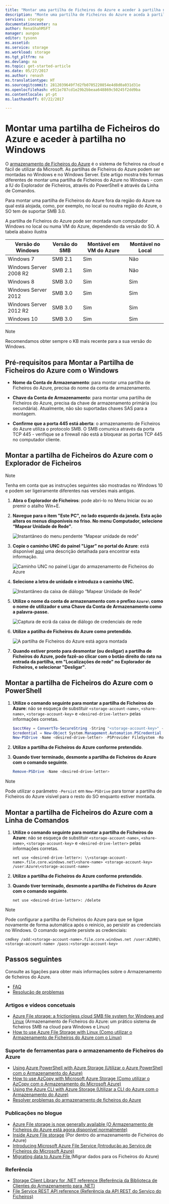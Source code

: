 ```yaml
---
title: "Montar uma partilha de Ficheiros do Azure e aceder à partilha no Windows | Microsoft Docs"
description: "Monte uma partilha de Ficheiros do Azure e aceda à partilha no Windows."
services: storage
documentationcenter: na
author: RenaShahMSFT
manager: aungoo
editor: tysonn
ms.assetid: 
ms.service: storage
ms.workload: storage
ms.tgt_pltfrm: na
ms.devlang: na
ms.topic: get-started-article
ms.date: 05/27/2017
ms.author: renash
ms.translationtype: HT
ms.sourcegitcommit: 2812039649f7d2fb0705220854e4d8d0a031d31e
ms.openlocfilehash: e911e787cd1e29b2bbeaa648869c50245f2dd9ba
ms.contentlocale: pt-pt
ms.lasthandoff: 07/22/2017

---
```


# <a name="mount-an-azure-file-share-and-access-the-share-in-windows"></a>Montar uma partilha de Ficheiros do Azure e aceder à partilha no Windows
O [armazenamento de Ficheiros do Azure](storage-dotnet-how-to-use-files.md) é o sistema de ficheiros na cloud e fácil de utilizar da Microsoft. As partilhas de Ficheiros do Azure podem ser montadas no Windows e no Windows Server. Este artigo mostra três formas diferentes de montar uma partilha de Ficheiros do Azure no Windows - com a IU do Explorador de Ficheiros, através do PowerShell e através da Linha de Comandos. 

Para montar uma partilha de Ficheiros do Azure fora da região do Azure na qual está alojada, como, por exemplo, no local ou noutra região do Azure, o SO tem de suportar SMB 3.0. 

A partilha de Ficheiros do Azure pode ser montada num computador Windows no local ou numa VM do Azure, dependendo da versão do SO. A tabela abaixo ilustra 

| Versão do Windows        | Versão do SMB |Montável em VM do Azure|Montável no Local|
|------------------------|-------------|---------------------|---------------------|
| Windows 7              | SMB 2.1     | Sim                 | Não                  |
| Windows Server 2008 R2 | SMB 2.1     | Sim                 | Não                  |
| Windows 8              | SMB 3.0     | Sim                 | Sim                 |
| Windows Server 2012    | SMB 3.0     | Sim                 | Sim                 |
| Windows Server 2012 R2 | SMB 3.0     | Sim                 | Sim                 |
| Windows 10             | SMB 3.0     | Sim                 | Sim                 |

> [!Note]  
> Recomendamos obter sempre o KB mais recente para a sua versão do Windows.

## <a name="aprerequisites-for-mounting-azure-file-share-with-windows"></a></a>Pré-requisitos para Montar a Partilha de Ficheiros do Azure com o Windows 
* **Nome da Conta de Armazenamento**: para montar uma partilha de Ficheiros do Azure, precisa do nome da conta de armazenamento.

* **Chave da Conta de Armazenamento**: para montar uma partilha de Ficheiros do Azure, precisa da chave de armazenamento primária (ou secundária). Atualmente, não são suportadas chaves SAS para a montagem.

* **Confirme que a porta 445 está aberta**: o armazenamento de Ficheiros do Azure utiliza o protocolo SMB. O SMB comunica através da porta TCP 445 - verifique se a firewall não está a bloquear as portas TCP 445 no computador cliente.

## <a name="mount-the-azure-file-share-with-file-explorer"></a>Montar a partilha de Ficheiros do Azure com o Explorador de Ficheiros
> [!Note]  
> Tenha em conta que as instruções seguintes são mostradas no Windows 10 e podem ser ligeiramente diferentes nas versões mais antigas. 

1. **Abra o Explorador de Ficheiros**: pode abri-lo no Menu Iniciar ou ao premir o atalho Win+E.

2. **Navegue para o item "Este PC", no lado esquerdo da janela. Esta ação altera os menus disponíveis no friso. No menu Computador, selecione “Mapear Unidade de Rede”**.
    
    ![Instantâneo do menu pendente “Mapear unidade de rede”](media/storage-file-how-to-use-files-windows/1_MountOnWindows10.png)

3. **Copie o caminho UNC do painel "Ligar" no portal do Azure**: está disponível [aqui](storage-file-how-to-use-files-portal.md#connect-to-file-share) uma descrição detalhada para encontrar esta informação.

    ![Caminho UNC no painel Ligar do armazenamento de Ficheiros do Azure](media/storage-file-how-to-use-files-windows/portal_netuse_connect.png)

4. **Selecione a letra de unidade e introduza o caminho UNC.** 
    
    ![Instantâneo da caixa de diálogo “Mapear Unidade de Rede”](media/storage-file-how-to-use-files-windows/2_MountOnWindows10.png)

5. **Utilize o nome da conta de armazenamento com o prefixo `Azure\` como o nome de utilizador e uma Chave da Conta de Armazenamento como a palavra-passe.**
    
    ![Captura de ecrã da caixa de diálogo de credenciais de rede](media/storage-file-how-to-use-files-windows/3_MountOnWindows10.png)

6. **Utilize a patilha de Ficheiros do Azure como pretendido**.
    
    ![A partilha de Ficheiros do Azure está agora montada](media/storage-file-how-to-use-files-windows/4_MountOnWindows10.png)

7. **Quando estiver pronto para desmontar (ou desligar) a partilha de Ficheiros do Azure, pode fazê-ao clicar com o botão direito do rato na entrada da partilha, em "Localizações de rede" no Explorador de Ficheiros, e selecionar "Desligar"**.

## <a name="mount-the-azure-file-share-with-powershell"></a>Montar a partilha de Ficheiros do Azure com o PowerShell
1. **Utilize o comando seguinte para montar a partilha de Ficheiros do Azure**: não se esqueça de substituir `<storage-account-name>`, `<share-name>`, `<storage-account-key>` e `<desired-drive-letter>` pelas informações corretas.

    ```PowerShell
    $acctKey = ConvertTo-SecureString -String "<storage-account-key>" -AsPlainText -Force
    $credential = New-Object System.Management.Automation.PSCredential -ArgumentList "Azure\<storage-account-name>", $acctKey
    New-PSDrive -Name <desired-drive-letter> -PSProvider FileSystem -Root "\\<storage-account-name>.file.core.windows.net\<share-name>" -Credential $credential
    ```

2. **Utilize a partilha de Ficheiros do Azure conforme pretendido**.

3. **Quando tiver terminado, desmonte a partilha de Ficheiros do Azure com o comando seguinte**.

    ```PowerShell
    Remove-PSDrive -Name <desired-drive-letter>
    ```

> [!Note]  
> Pode utilizar o parâmetro `-Persist` em `New-PSDrive` para tornar a partilha de Ficheiros do Azure visível para o resto do SO enquanto estiver montada.

## <a name="mount-the-azure-file-share-with-command-prompt"></a>Montar a partilha de Ficheiros do Azure com a Linha de Comandos
1. **Utilize o comando seguinte para montar a partilha de Ficheiros do Azure**: não se esqueça de substituir `<storage-account-name>`, `<share-name>`, `<storage-account-key>` e `<desired-drive-letter>` pelas informações corretas.

    ```
    net use <desired-drive-letter>: \\<storage-account-name>.file.core.windows.net\<share-name> <storage-account-key> /user:Azure\<storage-account-name>
    ```

2. **Utilize a partilha de Ficheiros do Azure conforme pretendido**.

3. **Quando tiver terminado, desmonte a partilha de Ficheiros do Azure com o comando seguinte**.

    ```
    net use <desired-drive-letter>: /delete
    ```

> [!Note]  
> Pode configurar a partilha de Ficheiros do Azure para que se ligue novamente de forma automática após o reinício, ao persistir as credenciais no Windows. O comando seguinte persiste as credenciais:
>   ```
>   cmdkey /add:<storage-account-name>.file.core.windows.net /user:AZURE\<storage-account-name> /pass:<storage-account-key>
>   ```

## <a name="next-steps"></a>Passos seguintes
Consulte as ligações para obter mais informações sobre o Armazenamento de ficheiros do Azure.

* [FAQ](storage-files-faq.md)
* [Resolução de problemas](storage-troubleshoot-file-connection-problems.md)

### <a name="conceptual-articles-and-videos"></a>Artigos e vídeos concetuais
* [Azure File storage: a frictionless cloud SMB file system for Windows and Linux](https://azure.microsoft.com/documentation/videos/azurecon-2015-azure-files-storage-a-frictionless-cloud-smb-file-system-for-windows-and-linux/) (Armazenamento de Ficheiros do Azure: um prático sistema de ficheiros SMB na cloud para Windows e Linux)
* [How to use Azure File Storage with Linux (Como utilizar o Armazenamento de Ficheiros do Azure com o Linux)](storage-how-to-use-files-linux.md)

### <a name="tooling-support-for-azure-file-storage"></a>Suporte de ferramentas para o armazenamento de Ficheiros do Azure
* [Using Azure PowerShell with Azure Storage (Utilizar o Azure PowerShell com o Armazenamento do Azure)](storage-powershell-guide-full.md)
* [How to use AzCopy with Microsoft Azure Storage (Como utilizar o AzCopy com o Armazenamento do Microsoft Azure)](storage-use-azcopy.md)
* [Using the Azure CLI with Azure Storage (Utilizar a CLI do Azure com o Armazenamento do Azure)](storage-azure-cli.md#create-and-manage-file-shares)
* [Resolver problemas do armazenamento de ficheiros do Azure](https://docs.microsoft.com/azure/storage/storage-troubleshoot-file-connection-problems)

### <a name="blog-posts"></a>Publicações no blogue
* [Azure File storage is now generally available (O Armazenamento de Ficheiros do Azure está agora disponível normalmente)](https://azure.microsoft.com/blog/azure-file-storage-now-generally-available/)
* [Inside Azure File storage](https://azure.microsoft.com/blog/inside-azure-file-storage/) (Por dentro do armazenamento de Ficheiros do Azure)
* [Introducing Microsoft Azure File Service (Introdução ao Serviço de Ficheiros do Microsoft Azure)](http://blogs.msdn.com/b/windowsazurestorage/archive/2014/05/12/introducing-microsoft-azure-file-service.aspx)
* [Migrating data to Azure File ](https://azure.microsoft.com/blog/migrating-data-to-microsoft-azure-files/) (Migrar dados para os Ficheiros do Azure)

### <a name="reference"></a>Referência
* [Storage Client Library for .NET reference (Referência da Biblioteca de Clientes do Armazenamento para .NET)](https://msdn.microsoft.com/library/azure/dn261237.aspx)
* [File Service REST API reference (Referência da API REST do Serviço do Ficheiros)](http://msdn.microsoft.com/library/azure/dn167006.aspx)

